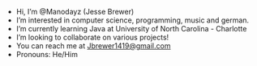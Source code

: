 - Hi, I’m @Manodayz (Jesse Brewer)
- I’m interested in computer science, programming, music and german.
- I’m currently learning Java at University of North Carolina - Charlotte
- I’m looking to collaborate on various projects!
- You can reach me at Jbrewer1419@gmail.com
- Pronouns: He/Him

<!---
Manodayz/Manodayz is a ✨ special ✨ repository because its `README.md` (this file) appears on your GitHub profile.
You can click the Preview link to take a look at your changes.
--->
